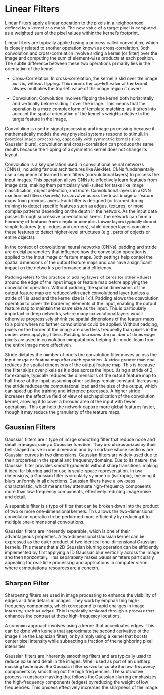 # Linear Filters

Linear Filters apply a linear operation to the pixels in a neighborhood defined by a kernel or a mask.
The new value of a target pixel is computed as a weighted sum of the pixel values within the kernel's footprint.

Linear filters are typically applied using a process called convolution, which is closely related to another operation known as cross-correlation.
Both convolution and cross-correlation involve sliding a kernel (or filter) over the image and computing the sum of element-wise products at each position.
The subtle difference between these two operations primarily lies in the orientation of the kernel:

- Cross-Correlation: In cross-correlation, the kernel is slid over the image as it is, without flipping. This means the top-left value of the kernel always multiplies the top-left value of the image region it covers.

- Convolution: Convolution involves flipping the kernel both horizontally and vertically before sliding it over the image. This means that the operation is a more complex form of template matching, as it takes into account the spatial orientation of the kernel's weights relative to the target feature in the image.

Convolution is used in signal processing and image processing because it mathematically models the way physical systems respond to stimuli.
In practical image processing, especially with symmetric kernels (like Gaussian blurs), convolution and cross-correlation can produce the same results because the flipping of a symmetric kernel does not change its layout.

Convolution is a key operation used in convolutional neural networks (CNNs), including famous architectures like AlexNet.
CNNs fundamentally use a sequence of learned linear filters (convolutional layers) to process the input images.
This operation allows CNNs to effectively learn features from image data, making them particularly well-suited for tasks like image classification, object detection, and more.
Convolutional layers in a CNN use learned filters (kernels) to convolve across the input image or feature maps from previous layers.
Each filter is designed (or learned during training) to detect specific features such as edges, textures, or more complex patterns depending on the depth in the network.
As the input data passes through successive convolutional layers, the network can form a hierarchy of features from simple to complex.
Lower layers typically detect simple features (e.g., edges and corners), while deeper layers combine these features to detect higher-level structures (e.g., parts of objects or entire objects).

In the context of convolutional neural networks (CNNs), padding and stride are crucial parameters that influence how the convolution operation is applied to the input image or feature maps. Both settings help control the spatial dimensions of the output feature maps and can have a significant impact on the network's performance and efficiency.

Padding refers to the practice of adding layers of zeros (or other values) around the edge of the input image or feature map before applying the convolution operation.
Without padding, the spatial dimensions of the output feature map are reduced with each convolutional layer (unless a stride of 1 is used and the kernel size is 1x1).
Padding allows the convolution operation to cover the bordering elements of the input, enabling the output feature map to maintain the same size as the input.
This is particularly important in deep networks, where many convolutional layers would otherwise progressively shrink the spatial dimensions of the feature maps to a point where no further convolutions could be applied.
Without padding, pixels on the border of the image are used less frequently than pixels in the center when applying filters.
Padding increases the number of times edge pixels are used in convolution computations, helping the model learn from the entire image more effectively.

Stride dictates the number of pixels the convolution filter moves across the input image or feature map after each operation.
A stride greater than one reduces the spatial dimensions of the output feature map.
This is because the filter skips over pixels as it slides across the input.
Using a stride of 2, for example, typically reduces the dimensions of the output feature map to half those of the input, assuming other settings remain constant.
Increasing the stride reduces the computational load and the size of the output, which can speed up the training and inference processes.
A higher stride increases the effective field of view of each application of the convolution kernel, allowing it to cover a broader area of the input with fewer operations.
This can help the network capture more global features faster, though it may reduce the granularity of the feature maps.

## Gaussian Filters

Gaussian filters are a type of image smoothing filter that reduce noise and detail in images using a Gaussian function.
They are characterized by their bell-shaped curve in one dimension and by a surface whose sections are Gaussian curves in two dimensions.
Gaussian filters are widely used due to their properties in the spatial and frequency domains.
Due to its nature, the Gaussian filter provides smooth gradients without sharp transitions, making it ideal for blurring and for use in scale-space representation.
In two dimensions, a Gaussian filter is circularly symmetric (isotropic), meaning it blurs uniformly in all directions.
Gaussian filters have a low-pass characteristic, which means they attenuate high-frequency components more than low-frequency components, effectively reducing image noise and detail.

A separable filter is a type of filter that can be broken down into the product of two or more one-dimensional kernels.
This allows the two-dimensional convolution operation to be performed more efficiently by reducing it to multiple one-dimensional convolutions.

Gaussian filters are inherently separable, which is one of their advantageous properties.
A two-dimensional Gaussian kernel can be expressed as the outer product of two identical one-dimensional Gaussian kernels.
This means that a 2D Gaussian blurring operation can be efficiently implemented by first applying a 1D Gaussian blur vertically across the image and then horizontally.
This separability makes Gaussian filters particularly appealing for real-time processing and applications in computer vision where computational resources are a concern.

## Sharpen Filter

Sharpening filters are used in image processing to enhance the visibility of edges and fine details in images.
They work by emphasizing high-frequency components, which correspond to rapid changes in image intensity, such as edges.
This is typically achieved through a process that enhances the contrast at these high-frequency locations.

A common approach involves using a kernel that accentuates edges.
This can be done with kernels that approximate the second derivative of the image (like the Laplacian filter), or by simply using a kernel that boosts center pixel intensity while subtracting a fraction of the neighboring pixel intensities.

Gaussian filters are inherently smoothing filters and are typically used to reduce noise and detail in the images.
When used as part of an unsharp masking technique, the Gaussian filter serves to isolate the low-frequency components by smoothing out the high frequencies.
The subtractive process in unsharp masking that follows the Gaussian blurring emphasizes the high-frequency components (edges) by reducing the weight of low frequencies.
This process effectively increases the sharpness of the image.
